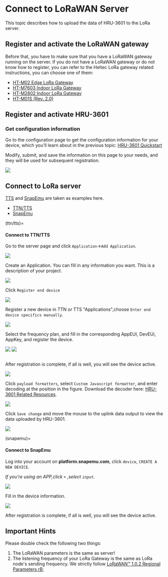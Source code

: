 # Connect to LoRaWAN Server
This topic describes how to upload the data of HRU-3601 to the LoRa server.
## Register and activate the LoRaWAN gateway
Before that, you have to make sure that you have a LoRaWAN gateway running on the server. If you do not have a LoRaWAN gateway or do not know how to register, you can refer to the Heltec LoRa gateway related instructions, you can choose one of them:

- [HT-M02 Edge LoRa Gateway](https://docs.heltec.org/en/gateway/ht-m02_v2/index.html)
- [HT-M7603 Indoor LoRa Gateway ](https://docs.heltec.org/en/gateway/ht-m7603/index.html)
- [HT-M2802 Indoor LoRa Gateway](https://docs.heltec.cn/en/gateway/ht-m2802/index.html)
- [HT-M01S (Rev. 2.0)](https://docs.heltec.org/en/gateway/ht-m01s_v2/index.html)

## Register and activate HRU-3601
### Get configuration information

Go to the configuration page to get the configuration information for your device, which you'll learn about in the previous topic:
[HRU-3601 Quickstart](https://docs.heltec.org/en/ready_to_use/hru-3601/quick_start.html)

Modify, submit, and save the information on this page to your needs, and they will be used for subsequent registration.

![](img/04.png)

## Connect to LoRa server

[TTS](https://eu1.cloud.thethings.network/console/applications) and [SnapEmu](platform.snapemu.com) are taken as examples here.

- [TTN/TTS](ttn/tts)
- [SnapEmu](snapemu)

(ttn/tts)=

#### Connect to TTN/TTS

Go to the server page and click `Application`->`Add Application`.

![](img/10.png)

Create an Application. You can fill in any information you want. This is a description of your project.

![](img/11.png)

Click `Register end device`

![](img/12.png)

Register a new device in TTN or TTS "Applications",choose `Enter end device specifics manually`.

![](img/5.png)

Select the frequency plan, and fill in the corresponding AppEUI, DevEUi, AppKey, and register the device.

![](img/6.png)
![](img/3.png)

``` {Tip} The **joinEui** here is the **AppEui** on the configuration page, which is "0000000000000000".

```

After registration is complete, if all is well, you will see the device active.

![](img/7.jpg)

Click `payload formatters`, select `Custom Javascript formatter`, and enter decoding at the position in the figure. Download the decoder here: [HRU-3601 Related Resources](https://resource.heltec.cn/download/HRU3601).

![](img/8.jpg)

Click `Save change` and move the mouse to the uplink data output to view the data uploaded by HRU-3601.

![](img/9.png)

(snapemu)=

#### Connect to SnapEmu

Log into your account on **platform.snapemu.com**, click `device`, `CREATE A NEW DEVICE`.

 *If you're using an APP,click `+` ,select `input`.*

![](img/platformcreate.png)

Fill in the device information.

![](img/platformregister.png)

After registration is complete, if all is well, you will see the device active.



## Important Hints

Please double check the following two things:

1. The LoRaWAN parameters is the same as server!
2. The listening frequency of your LoRa Gateway is the same as LoRa node's sending frequency. We strictly follow [LoRaWAN™ 1.0.2 Regional Parameters rB](https://resource.heltec.cn/download/LoRaWANRegionalParametersv1.0.2_final_1944_1.pdf);

